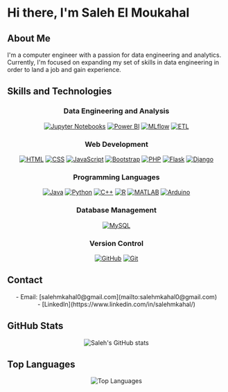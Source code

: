 # Hi there, I'm Saleh El Moukahal 

## About Me 
<p align="left">I'm a computer engineer with a passion for data engineering and analytics. Currently, I'm focused on expanding my set of skills in data engineering in order to land a job and gain experience.</p>

## Skills and Technologies
<div align="center">
  
### Data Engineering and Analysis
<a href="https://skillicons.dev"><img src="https://skillicons.dev/icons?i=anaconda" alt="Jupyter Notebooks"></a>
<a href="https://simpleicons.org"><img src="https://img.shields.io/badge/Power%20BI-F2C811?style=for-the-badge&logo=powerbi&logoColor=black" alt="Power BI"></a>
<a href="https://simpleicons.org"><img src="https://img.shields.io/badge/MLflow-0194E2?style=for-the-badge&logo=mlflow&logoColor=white" alt="MLflow"></a>
<a href="https://simpleicons.org"><img src="https://img.shields.io/badge/ETL-00C7B7?style=for-the-badge&logo=apache-airflow&logoColor=white" alt="ETL"></a>


### Web Development
<a href="https://skillicons.dev"><img src="https://skillicons.dev/icons?i=html&theme=light" alt="HTML"></a>
<a href="https://skillicons.dev"><img src="https://skillicons.dev/icons?i=css" alt="CSS"></a>
<a href="https://skillicons.dev"><img src="https://skillicons.dev/icons?i=js" alt="JavaScript"></a>
<a href="https://skillicons.dev"><img src="https://skillicons.dev/icons?i=bootstrap" alt="Bootstrap"></a>
<a href="https://skillicons.dev"><img src="https://skillicons.dev/icons?i=php" alt="PHP"></a>
<a href="https://skillicons.dev"><img src="https://skillicons.dev/icons?i=flask" alt="Flask"></a>
<a href="https://skillicons.dev"><img src="https://skillicons.dev/icons?i=django" alt="Django"></a>
### Programming Languages
<a href="https://skillicons.dev"><img src="https://skillicons.dev/icons?i=java&theme=light" alt="Java"></a>  <a href="https://skillicons.dev"><img src="https://skillicons.dev/icons?i=py&theme=light" alt="Python"></a>  <a href="https://skillicons.dev"><img src="https://skillicons.dev/icons?i=cpp&theme=light" alt="C++"></a>  <a href="https://skillicons.dev"><img src="https://skillicons.dev/icons?i=r&theme=light" alt="R"></a>  <a href="https://skillicons.dev"><img src="https://skillicons.dev/icons?i=matlab&theme=light" alt="MATLAB"></a>  <a href="https://skillicons.dev"><img src="https://skillicons.dev/icons?i=arduino&theme=light" alt="Arduino"></a>

### Database Management
<a href="https://skillicons.dev"><img src="https://skillicons.dev/icons?i=mysql" alt="MySQL"></a>

### Version Control
<a href="https://skillicons.dev"><img src="https://skillicons.dev/icons?i=github" alt="GitHub"></a>  <a href="https://skillicons.dev"><img src="https://skillicons.dev/icons?i=git" alt="Git"></a>
</div>

## Contact
<p align="center">
- Email: [salehmkahal0@gmail.com](mailto:salehmkahal0@gmail.com) <br>
- [LinkedIn](https://www.linkedin.com/in/salehmkahal/)
</p>

## GitHub Stats
<p align="center">
  <img src="https://github-readme-stats.vercel.app/api?username=SalehMk0&show_icons=true&theme=radical" alt="Saleh's GitHub stats">
</p>

## Top Languages
<p align="center">
  <img src="https://github-readme-stats.vercel.app/api/top-langs/?username=SalehMk0&layout=compact&theme=radical" alt="Top Languages">
</p>
